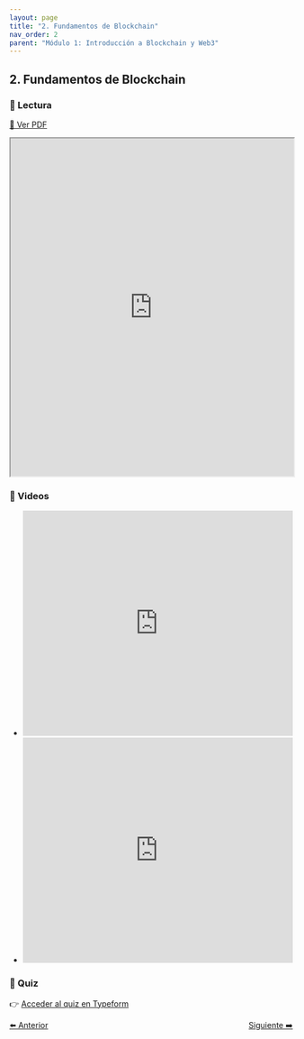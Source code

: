 ```yaml
---
layout: page
title: "2. Fundamentos de Blockchain"
nav_order: 2
parent: "Módulo 1: Introducción a Blockchain y Web3"
---
```


## 2. Fundamentos de Blockchain

### 📄 Lectura

[📄 Ver PDF](https://onboardingethcr.github.io/Testing-Onboarding/assets/Modulo%201%20-%20Introduccion%20al%20Blockchain%20y%20Web3/2.Introduccion-a-Blockchain/1.Lectura-Fundamentos-de-blockchain.pdf)

<iframe src="https://onboardingethcr.github.io/Testing-Onboarding/assets/Modulo%201%20-%20Introduccion%20al%20Blockchain%20y%20Web3/2.Introduccion-a-Blockchain/1.Lectura-Fundamentos-de-blockchain.pdf" width="100%" height="600px"></iframe>

### 🎥 Videos

- <iframe width="100%" height="400" src="https://www.youtube.com/embed/m2K8cjHV1VY" frameborder="0" allowfullscreen></iframe>
- <iframe width="100%" height="400" src="https://www.youtube.com/embed/q-Amim7sGco" frameborder="0" allowfullscreen></iframe>

### 🧪 Quiz

👉 [Acceder al quiz en Typeform](https://form.typeform.com/to/jyRkTk6Y)

<div style="display: flex; justify-content: space-between;">
  <a class="btn" href="/Testing-Onboarding/modulo1-parte1">⬅️ Anterior</a>
  <a class="btn" href="/Testing-Onboarding/modulo1-parte3">Siguiente ➡️</a>
</div>